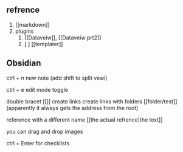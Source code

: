 
## refrence
1. [[markdown]]
2. plugins
	1. [[Dataveiw]], [[Dataveiw prt2]]
	2. [ ] [[templater]]


## Obsidian
ctrl + n
	new note
	(add shift to split vewi)

ctrl + e
	edit mode toggle

double bracet [[]]
	create links
	create links with folders [[folder/test]]
	(apparently it always gets the address from the root)

reference with a different name
	[[the actual refrence|the text]]
	
	
you can drag and drop images 

ctrl + Enter for checklists